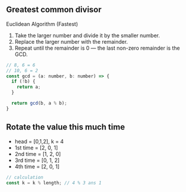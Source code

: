 ## Greatest common divisor
Euclidean Algorithm (Fastest)

1. Take the larger number and divide it by the smaller number.
2. Replace the larger number with the remainder.
3. Repeat until the remainder is 0 — the last non-zero remainder is the GCD.
```js
// 8, 6 = 6
// 10, 6 = 2
const gcd = (a: number, b: number) => {
  if (!b) {
    return a;
  }

  return gcd(b, a % b);
}
```

## Rotate the value this much time
* head = [0,1,2], k = 4
* 1st time = [2, 0, 1]
* 2nd time = [1, 2, 0]
* 3rd time = [0, 1, 2]
* 4th time = [2, 0, 1]

```js
// calculation
const k = k % length; // 4 % 3 ans 1
```